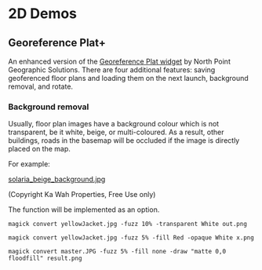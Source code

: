 # 2D Demos

## Georeference Plat+

An enhanced version of the [Georeference Plat widget](https://www.arcgis.com/home/item.html?id=68f3890767a843c0940eb7e9840c5244) by North Point Geographic Solutions. There are four additional features: saving geoferenced floor plans and loading them on the next launch, background removal, <!--skew,--> and rotate.

### Background removal

Usually, floor plan images have a background colour which is not transparent, be it white, beige, or multi-coloured. As a result, other buildings, roads in the basemap will be occluded if the image is directly placed on the map.

For example:

[solaria_beige_background.jpg](solaria_beige_background.jpg)

(Copyright Ka Wah Properties, Free Use only)

The function will be implemented as an option.
<!--
<button>Background removal</button>

-->

```
magick convert yellowJacket.jpg -fuzz 10% -transparent White out.png
```

```
magick convert yellowJacket.jpg -fuzz 5% -fill Red -opaque White x.png
```

```
magick convert master.JPG -fuzz 5% -fill none -draw "matte 0,0 floodfill" result.png
```